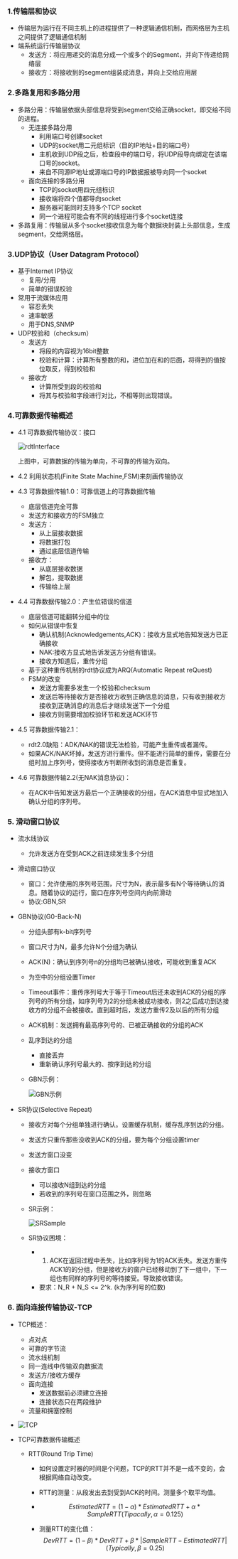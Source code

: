 ### 1.传输层和协议
* 传输层为运行在不同主机上的进程提供了一种逻辑通信机制，而网络层为主机之间提供了逻辑通信机制
* 端系统运行传输层协议
    * 发送方：将应用递交的消息分成一个或多个的Segment，并向下传递给网络层
    * 接收方：将接收到的segment组装成消息，并向上交给应用层

### 2.多路复用和多路分用
* 多路分用：传输层依据头部信息将受到segment交给正确socket，即交给不同的进程。
    * 无连接多路分用
        * 利用端口号创建socket
        * UDP的socket用二元组标识（目的IP地址+目的端口号）
        * 主机收到UDP段之后，检查段中的端口号，将UDP段导向绑定在该端口号的socket。
        * 来自不同源IP地址或源端口号的IP数据报被导向同一个socket
    * 面向连接的多路分用
        * TCP的socket用四元组标识
        * 接收端将四个值都导向socket
        * 服务器可能同时支持多个TCP socket
        * 同一个进程可能会有不同的线程进行多个socket连接
* 多路复用：传输层从多个socket接收信息为每个数据块封装上头部信息，生成segment，交给网络层。

### 3.UDP协议（User Datagram Protocol）
* 基于Internet IP协议
    * 复用/分用
    * 简单的错误校验
* 常用于流媒体应用
    * 容忍丢失
    * 速率敏感
    * 用于DNS,SNMP
* UDP校验和（checksum）
    * 发送方
        * 将段的内容视为16bit整数
        * 校验和计算：计算所有整数的和，进位加在和的后面，将得到的值按位取反，得到校验和
    * 接收方
        * 计算所受到段的校验和
        * 将其与校验和字段进行对比，不相等则出现错误。

### 4.可靠数据传输概述

* 4.1 可靠数据传输协议：接口

  ![rdtInterface](C:\CSNotes\ComputerNetwork\ScreenShots\rdt.png)

  上图中，可靠数据的传输为单向，不可靠的传输为双向。

* 4.2 利用状态机(Finite State Machine,FSM)来刻画传输协议
* 4.3 可靠数据传输1.0：可靠信道上的可靠数据传输
  * 底层信道完全可靠
  * 发送方和接收方的FSM独立
  * 发送方：
    * 从上层接收数据
    * 将数据打包
    * 通过底层信道传输
  * 接收方：
    * 从底层接收数据
    * 解包，提取数据
    * 传输给上层
* 4.4 可靠数据传输2.0：产生位错误的信道
	* 底层信道可能翻转分组中的位
	* 如何从错误中恢复
		* 确认机制(Acknowledgements,ACK)：接收方显式地告知发送方已正确接收
		* NAK:接收方显式地告诉发送方分组有错误。
		* 接收方知道后，重传分组
	* 基于这种重传机制的rdt协议成为ARQ(Automatic Repeat reQuest)
	* FSM的改变
		* 发送方需要多发生一个校验和checksum
		* 发送后等待接收方是否接收方收到正确信息的消息，只有收到接收方接收到正确消息的消息后才继续发送下一个分组
		* 接收方则需要增加校验环节和发送ACK环节
* 4.5 可靠数据传输2.1：
	* rdt2.0缺陷：ADK/NAK的错误无法检验，可能产生重传或者漏传。
	* 如果ACK/NAK坏掉，发送方进行重传。但不能进行简单的重传，需要在分组时加上序列号，使得接收方判断所收到的消息是否重复。
* 4.6 可靠数据传输2.2(无NAK消息协议)：
	
	* 在ACK中告知发送方最后一个正确接收的分组，在ACK消息中显式地加入确认分组的序列号。

### 5. 滑动窗口协议

* 流水线协议

  * 允许发送方在受到ACK之前连续发生多个分组

* 滑动窗口协议

  * 窗口：允许使用的序列号范围，尺寸为N，表示最多有N个等待确认的消息。随着协议的运行，窗口在序列号空间内向前滑动
  * 协议:GBN,SR

* GBN协议(G0-Back-N)

  * 分组头部有k-bit序列号

  * 窗口尺寸为N，最多允许N个分组为确认

  * ACK(N)：确认到序列号n的分组均已被确认接收，可能收到重复ACK

  * 为空中的分组设置Timer

  * Timeout事件：重传序列号大于等于Timeout后还未收到ACK的分组的序列号的所有分组，如序列号为2的分组未被成功接收，则2之后成功到达接收方的分组不会被接收。直到超时后，发送方重传2及以后的所有分组

  * ACK机制：发送拥有最高序列号的、已被正确接收的分组的ACK

  * 乱序到达的分组

    * 直接丢弃
    * 重新确认序列号最大的、按序到达的分组

  * GBN示例：

    ![GBN示例](C:\CSNotes\ComputerNetwork\ScreenShots\GBNSample.png)

* SR协议(Selective Repeat)

  * 接收方对每个分组单独进行确认。设置缓存机制，缓存乱序到达的分组。

  * 发送方只重传那些没收到ACK的分组，要为每个分组设置timer

  * 发送方窗口没变

  * 接收方窗口

    * 可以接收N组到达的分组
    * 若收到的序列号在窗口范围之外，则忽略

  * SR示例：

    ![SRSample](C:\CSNotes\ComputerNetwork\ScreenShots\SRSample.png)
  
  * SR协议困境：
    * 1. ACK在返回过程中丢失，比如序列号为1的ACK丢失。发送方重传ACK1的的分组，但是接收方的窗户已经移动到了下一组中，下一组也有同样的序列号的等待接受。导致接收错误。
    * 要求：N_R  + N_S <= 2^k. (k为序列号的位数)

### 6. 面向连接传输协议-TCP

* TCP概述：
  * 点对点
  * 可靠的字节流
  * 流水线机制
  * 同一连线中传输双向数据流
  * 发送方/接收方缓存
  * 面向连接
    * 发送数据前必须建立连接
    * 连接状态只在两段维护
  * 流量和拥塞控制
* ![TCP](C:\CSNotes\ComputerNetwork\ScreenShots\TCPSample.png)

* TCP可靠数据传输概述

  * RTT(Round Trip Time)

    * 如何设置定时器的时间是个问题，TCP的RTT并不是一成不变的，会根据网络自动改变。

    * RTT的测量：从段发出去到受到ACK的时间。测量多个取平均值。

    * $$
      EstimatedRTT = (1 - \alpha) * EstimatedRTT + \alpha * SampleRTT
      (Tipacally , \alpha = 0.125)
      $$

    * 测量RTT的变化值：
      $$
      DevRTT = (1 - \beta)*DevRTT+\beta*|SampleRTT - EstimatedRTT|(Typically,\beta=0.25)
      $$
      